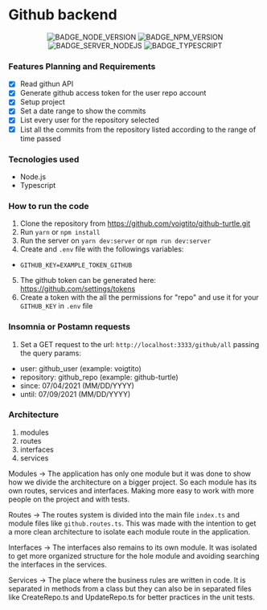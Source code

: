 # Github backend

<div align="center">

![BADGE_NODE_VERSION] ![BADGE_NPM_VERSION] ![BADGE_SERVER_NODEJS] ![BADGE_TYPESCRIPT] 

</div>

### Features Planning and Requirements

- [x] Read githun API
- [x] Generate github access token for the user repo account
- [x] Setup project
- [x] Set a date range to show the commits
- [x] List every user for the repository selected
- [x] List all the commits from the repository listed according to the range of time passed

### Tecnologies used

- Node.js
- Typescript

### How to run the code

1. Clone the repository from https://github.com/voigtito/github-turtle.git
2. Run ```yarn``` or ```npm install```
3. Run the server on ```yarn dev:server``` or ```npm run dev:server```
4. Create and ```.env``` file with the followings variables:
- ```GITHUB_KEY=EXAMPLE_TOKEN_GITHUB```
5. The github token can be generated here: https://github.com/settings/tokens
6. Create a token with the all the permissions for "repo" and use it for your ```GITHUB_KEY``` in ```.env``` file

### Insomnia or Postamn requests

1. Set a GET request to the url: ```http://localhost:3333/github/all``` passing the query params:
  - user: github_user (example: voigtito)
  - repository: github_repo (example: github-turtle)
  - since: 07/04/2021 (MM/DD/YYYY)
  - until: 07/09/2021 (MM/DD/YYYY)

### Architecture

1. modules
2. routes
3. interfaces
4. services

Modules -> The application has only one module but it was done to show how we divide the architecture on a bigger project. So each module has its own routes, services and interfaces. Making more easy to work with more people on the project and with tests.

Routes -> The routes system is divided into the main file ```index.ts``` and module files like ```github.routes.ts```. This was made with the intention to get a more clean architecture to isolate each module route in the application.

Interfaces -> The interfaces also remains to its own module. It was isolated to get more organized structure for the hole module and avoiding searching the interfaces in the services.

Services -> The place where the business rules are written in code. It is separated in methods from a class but they can also be in separated files like CreateRepo.ts and UpdateRepo.ts for better practices in the unit tests.

<!-- Badges -->

[BADGE_NODE_VERSION]: https://img.shields.io/badge/node-14.15.4-green

[BADGE_NPM_VERSION]: https://img.shields.io/badge/npm-6.14.10-red

[BADGE_SERVER_NODEJS]: https://img.shields.io/badge/server-nodejs-important

[BADGE_TYPESCRIPT]: https://badges.frapsoft.com/typescript/code/typescript.png?v=101
